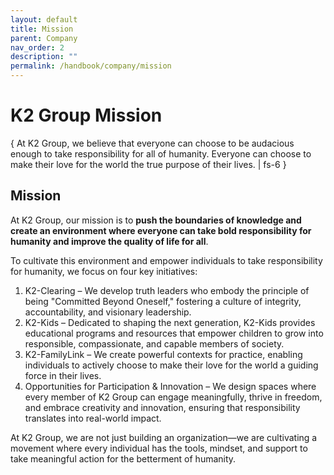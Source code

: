 ```yaml
---
layout: default
title: Mission
parent: Company
nav_order: 2
description: ""
permalink: /handbook/company/mission
---
```


# K2 Group Mission
{ At K2 Group, we believe that everyone can choose to be audacious enough to take responsibility for all of humanity. Everyone can choose to make their love for the world the true purpose of their lives. | fs-6 }

## Mission
At K2 Group, our mission is to **push the boundaries of knowledge and create an environment where everyone can take bold responsibility for humanity and improve the quality of life for all**.

To cultivate this environment and empower individuals to take responsibility for humanity, we focus on four key initiatives:  

1. K2-Clearing – We develop truth leaders who embody the principle of being "Committed Beyond Oneself," fostering a culture of integrity, accountability, and visionary leadership.  
2. K2-Kids – Dedicated to shaping the next generation, K2-Kids provides educational programs and resources that empower children to grow into responsible, compassionate, and capable members of society.  
3. K2-FamilyLink – We create powerful contexts for practice, enabling individuals to actively choose to make their love for the world a guiding force in their lives.  
4. Opportunities for Participation & Innovation – We design spaces where every member of K2 Group can engage meaningfully, thrive in freedom, and embrace creativity and innovation, ensuring that responsibility translates into real-world impact.  

At K2 Group, we are not just building an organization—we are cultivating a movement where every individual has the tools, mindset, and support to take meaningful action for the betterment of humanity.
